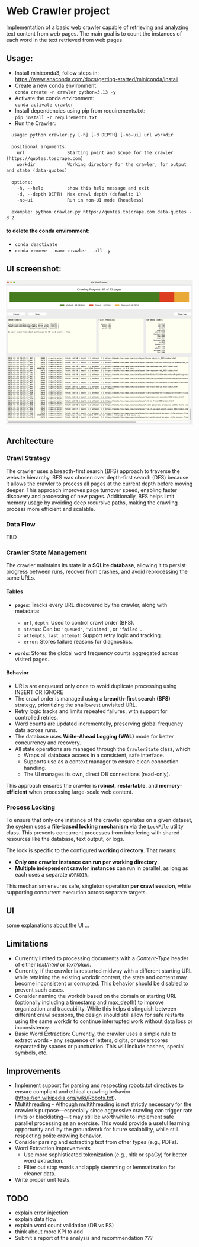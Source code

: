 # Web Crawler project
Implementation of a basic web crawler capable of retrieving and analyzing text content from web pages.
The main goal is to count the instances of each word in the text retrieved from web pages.


## Usage:

* Install miniconda3, follow steps in:\
  https://www.anaconda.com/docs/getting-started/miniconda/install
* Create a new conda environment:\
  `conda create -n crawler python=3.13 -y`
* Activate the conda environment:\
  `conda activate crawler`
* Install dependencies using pip from requirements.txt:\
  `pip install -r requirements.txt`
* Run the Crawler:
```
  usage: python crawler.py [-h] [-d DEPTH] [-no-ui] url workdir

  positional arguments:
    url                Starting point and scope for the crawler (https://quotes.toscrape.com)
    workdir            Working directory for the crawler, for output and state (data-quotes)

  options:
    -h, --help         show this help message and exit
    -d, --depth DEPTH  Max crawl depth (default: 1)
    -no-ui             Run in non-UI mode (headless)

  example: python crawler.py https://quotes.toscrape.com data-quotes -d 2
```

#### to delete the conda environment:
  - `conda deactivate`
  - `conda remove --name crawler --all -y`

## UI screenshot:

![](doc/Screenshot.png)

## Architecture

### Crawl Strategy

The crawler uses a breadth-first search (BFS) approach to traverse the website hierarchy. BFS was chosen over depth-first search (DFS) because it allows the crawler to process all pages at the current depth before moving deeper. This approach improves page turnover speed, enabling faster discovery and processing of new pages. Additionally, BFS helps limit memory usage by avoiding deep recursive paths, making the crawling process more efficient and scalable.

### Data Flow
TBD

### Crawler State Management

The crawler maintains its state in a **SQLite database**, allowing it to persist progress between runs, recover from crashes, and avoid reprocessing the same URLs.

#### Tables

- **`pages`**: Tracks every URL discovered by the crawler, along with metadata:

  - `url`, `depth`: Used to control crawl order (BFS).
  - `status`: Can be `'queued'`, `'visited'`, or `'failed'`.
  - `attempts`, `last_attempt`: Support retry logic and tracking.
  - `error`: Stores failure reasons for diagnostics.
- **`words`**: Stores the global word frequency counts aggregated across visited pages.

#### Behavior

- URLs are enqueued only once to avoid duplicate processing using INSERT OR IGNORE
- The crawl order is managed using a **breadth-first search (BFS)** strategy,
  prioritizing the shallowest unvisited URL.
- Retry logic tracks and limits repeated failures, with support for controlled retries.
- Word counts are updated incrementally, preserving global frequency data across runs.
- The database uses **Write-Ahead Logging (WAL)** mode for better concurrency and recovery.
- All state operations are managed through the `CrawlerState` class, which:
  - Wraps all database access in a consistent, safe interface.
  - Supports use as a context manager to ensure clean connection handling.
  - The UI manages its own, direct DB connections (read-only).

This approach ensures the crawler is **robust**, **restartable**, and **memory-efficient** when processing large-scale web content.

### Process Locking

To ensure that only one instance of the crawler operates on a given dataset, the system uses a **file-based locking mechanism** via the `LockFile` utility class.
This prevents concurrent processes from interfering with shared resources like the database, text output, or logs.

The lock is specific to the configured **working directory**. That means:
- **Only one crawler instance can run per working directory**.
- **Multiple independent crawler instances** can run in parallel, as long as each uses a separate `WORKDIR`.

This mechanism ensures safe, singleton operation **per crawl session**, while supporting concurrent execution across separate targets.

## UI
some explanations about the UI ...

## Limitations

* Currently limited to processing documents with a *Content-Type* header of either *text/html* or *text/plain*.
* Currently, if the crawler is restarted midway with a different starting URL while retaining the existing workdir content, the state and content may become inconsistent or corrupted. This behavior should be disabled to prevent such cases.
* Consider naming the workdir based on the domain or starting URL (optionally including a timestamp and max_depth) to improve organization and traceability. While this helps distinguish between different crawl sessions, the design should still allow for safe restarts using the same workdir to continue interrupted work without data loss or inconsistency.
* Basic Word Extraction: Currently, the crawler uses a simple rule to extract words - any sequence of letters, digits, or underscores separated by spaces or punctuation. This will include hashes, special symbols, etc.

## Improvements

* Implement support for parsing and respecting robots.txt directives to ensure compliant and ethical crawling behavior (https://en.wikipedia.org/wiki/Robots.txt).
* Multithreading - Although multithreading is not strictly necessary for the crawler’s purpose—especially since aggressive crawling can trigger rate limits or blacklisting—it may still be worthwhile to implement safe parallel processing as an exercise. This would provide a useful learning opportunity and lay the groundwork for future scalability, while still respecting polite crawling behavior.
* Consider parsing and extracting text from other types (e.g., PDFs).
* Word Extraction Improvements
	- Use more sophisticated tokenization (e.g., nltk or spaCy) for better word extraction.
	- Filter out stop words and apply stemming or lemmatization for cleaner data.
* Write proper unit tests.


## TODO
* explain error injection
* explain data flow
* explain word count validation (DB vs FS)
* think about more KPI to add
* Submit a report of the analysis and recommendation ???